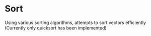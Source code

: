 # Sort
Using various sorting algorithms, attempts to sort vectors efficiently 
(Currently only quicksort has been implemented)
